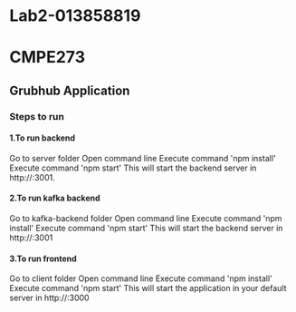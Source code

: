 # Lab2-013858819

# CMPE273
## Grubhub Application
### Steps to run


#### 1.To run backend
Go to server folder
Open command line
Execute command 'npm install'
Execute command 'npm start' This will start the backend server in http://:3001.

#### 2.To run kafka backend
Go to kafka-backend folder
Open command line
Execute command 'npm install'
Execute command 'npm start' This will start the backend server in http://:3001

#### 3.To run frontend
Go to client folder
Open command line
Execute command 'npm install'
Execute command 'npm start' This will start the application in your default server in http://:3000
